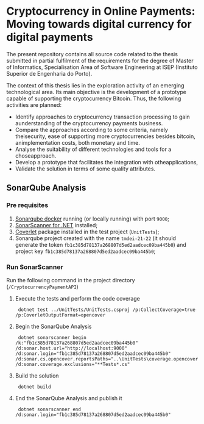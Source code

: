 # Cryptocurrency in Online Payments: Moving towards digital currency for digital payments

The present repository contains all source code related to the thesis submitted in partial fulfilment of the requirements for the degree of Master of Informatics, Specialisation Area of Software Engineering at ISEP (Instituto Superior de Engenharia do Porto).

The context of this thesis lies in the exploration activity of an emerging technological area. Its main objective is the development of a prototype capable of supporting the cryptocurrency Bitcoin. Thus, the following activities are planned:

- Identify approaches to cryptocurrency transaction processing to gain aunderstanding of the cryptocurrency payments business.
- Compare the approaches according to some criteria, namely theisecurity, ease of supporting more cryptocurrencies besides bitcoin, animplementation costs, both monetary and time.
- Analyse the suitability of different technologies and tools for a choseapproach.
- Develop a prototype that facilitates the integration with otheapplications,
- Validate the solution in terms of some quality attributes.  



## SonarQube Analysis

### Pre requisites

1. [Sonarqube docker](https://docs.sonarqube.org/latest/setup/get-started-2-minutes) running (or locally running) with port `9000`;
2. [SonarScanner for .NET](https://docs.sonarqube.org/latest/analysis/scan/sonarscanner-for-msbuild/) installed;
3. [Coverlet](https://github.com/coverlet-coverage/coverlet) package installed in the test project (`UnitTests`);
4. Sonarqube project created with the name `tmdei-21-22` (it should generate the token `fb1c385d78137a268807d5ed2aadcec09ba445b0`) and project key `fb1c385d78137a268807d5ed2aadcec09ba445b0`;


### Run SonarScanner

Run the following command in the project directory (`/CryptocurrencyPaymentAPI`)

1. Execute the tests and perform the code coverage

		dotnet test ../UnitTests/UnitTests.csproj /p:CollectCoverage=true /p:CoverletOutputFormat=opencover

2. Begin the SonarQube Analysis

		dotnet sonarscanner begin /k:"fb1c385d78137a268807d5ed2aadcec09ba445b0" /d:sonar.host.url="http://localhost:9000" /d:sonar.login="fb1c385d78137a268807d5ed2aadcec09ba445b0" /d:sonar.cs.opencover.reportsPaths="..\UnitTests\coverage.opencover.xml" /d:sonar.coverage.exclusions="**Tests*.cs"

3. Build the solution

		dotnet build

4. End the SonarQube Analysis and publish it

		dotnet sonarscanner end /d:sonar.login="fb1c385d78137a268807d5ed2aadcec09ba445b0"
